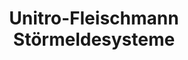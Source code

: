 ---
title: "Unitro-Fleischmann Störmeldesysteme"
url: /backnang/unitro-fleischmann-stoermeldesysteme/
shop: Elektronik
---